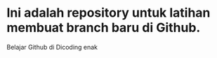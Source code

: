 # Ini adalah repository untuk latihan membuat branch baru di Github.
Belajar Github di Dicoding enak
